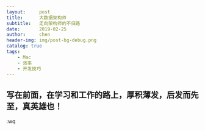 ```yaml
---
layout:     post
title:      大数据架构师
subtitle:   走向架构师的不归路
date:       2019-02-25
author:     chen
header-img: img/post-bg-debug.png
catalog: true
tags:
    - Mac
    - 效率
    - 开发技巧
---
```

## 写在前面，在学习和工作的路上，厚积薄发，后发而先至，真英雄也！
:wq
